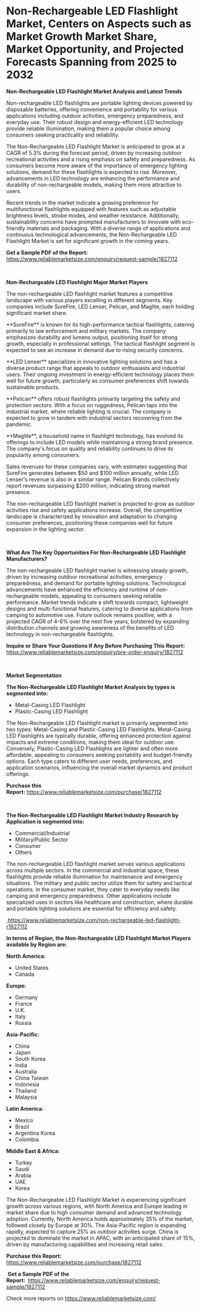 <p><h1>Non-Rechargeable LED Flashlight Market, Centers on Aspects such as Market Growth Market Share, Market Opportunity, and Projected Forecasts Spanning from 2025 to 2032</h1></p><p><strong>Non-Rechargeable LED Flashlight Market Analysis and Latest Trends</strong></p>
<p><p>Non-rechargeable LED flashlights are portable lighting devices powered by disposable batteries, offering convenience and portability for various applications including outdoor activities, emergency preparedness, and everyday use. Their robust design and energy-efficient LED technology provide reliable illumination, making them a popular choice among consumers seeking practicality and reliability.</p><p>The Non-Rechargeable LED Flashlight Market is anticipated to grow at a CAGR of 5.3% during the forecast period, driven by increasing outdoor recreational activities and a rising emphasis on safety and preparedness. As consumers become more aware of the importance of emergency lighting solutions, demand for these flashlights is expected to rise. Moreover, advancements in LED technology are enhancing the performance and durability of non-rechargeable models, making them more attractive to users.</p><p>Recent trends in the market indicate a growing preference for multifunctional flashlights equipped with features such as adjustable brightness levels, strobe modes, and weather resistance. Additionally, sustainability concerns have prompted manufacturers to innovate with eco-friendly materials and packaging. With a diverse range of applications and continuous technological advancements, the Non-Rechargeable LED Flashlight Market is set for significant growth in the coming years.</p></p>
<p><strong>Get a Sample PDF of the Report:&nbsp;</strong> <a href="https://www.reliablemarketsize.com/enquiry/request-sample/1827112?utm_campaign=2485&utm_medium=2&utm_source=Github&utm_content=ia&utm_term=13022025&utm_id=non-rechargeable-led-flashlight">https://www.reliablemarketsize.com/enquiry/request-sample/1827112</a></p>
<p>&nbsp;</p>
<p><strong>Non-Rechargeable LED Flashlight Major Market Players</strong></p>
<p><p>The non-rechargeable LED flashlight market features a competitive landscape with various players excelling in different segments. Key companies include SureFire, LED Lenser, Pelican, and Maglite, each holding significant market share.</p><p>**SureFire** is known for its high-performance tactical flashlights, catering primarily to law enforcement and military markets. The company emphasizes durability and lumens output, positioning itself for strong growth, especially in professional settings. The tactical flashlight segment is expected to see an increase in demand due to rising security concerns.</p><p>**LED Lenser** specializes in innovative lighting solutions and has a diverse product range that appeals to outdoor enthusiasts and industrial users. Their ongoing investment in energy-efficient technology places them well for future growth, particularly as consumer preferences shift towards sustainable products.</p><p>**Pelican** offers robust flashlights primarily targeting the safety and protection sectors. With a focus on ruggedness, Pelican taps into the industrial market, where reliable lighting is crucial. The company is expected to grow in tandem with industrial sectors recovering from the pandemic.</p><p>**Maglite**, a household name in flashlight technology, has evolved its offerings to include LED models while maintaining a strong brand presence. The company's focus on quality and reliability continues to drive its popularity among consumers.</p><p>Sales revenues for these companies vary, with estimates suggesting that SureFire generates between $50 and $100 million annually, while LED Lenser's revenue is also in a similar range. Pelican Brands collectively report revenues surpassing $200 million, indicating strong market presence. </p><p>The non-rechargeable LED flashlight market is projected to grow as outdoor activities rise and safety applications increase. Overall, the competitive landscape is characterized by innovation and adaptation to changing consumer preferences, positioning these companies well for future expansion in the lighting sector.</p></p>
<p>&nbsp;</p>
<p><strong>What Are The Key Opportunities For Non-Rechargeable LED Flashlight Manufacturers?</strong></p>
<p><p>The non-rechargeable LED flashlight market is witnessing steady growth, driven by increasing outdoor recreational activities, emergency preparedness, and demand for portable lighting solutions. Technological advancements have enhanced the efficiency and runtime of non-rechargeable models, appealing to consumers seeking reliable performance. Market trends indicate a shift towards compact, lightweight designs and multi-functional features, catering to diverse applications from camping to automotive use. Future outlook remains positive, with a projected CAGR of 4-6% over the next five years, bolstered by expanding distribution channels and growing awareness of the benefits of LED technology in non-rechargeable flashlights.</p></p>
<p><strong>Inquire or Share Your Questions If Any Before Purchasing This Report:</strong> <a href="https://www.reliablemarketsize.com/enquiry/pre-order-enquiry/1827112?utm_campaign=2485&utm_medium=2&utm_source=Github&utm_content=ia&utm_term=13022025&utm_id=non-rechargeable-led-flashlight">https://www.reliablemarketsize.com/enquiry/pre-order-enquiry/1827112</a></p>
<p>&nbsp;</p>
<p><strong>Market Segmentation</strong></p>
<p><strong>The Non-Rechargeable LED Flashlight Market Analysis by types is segmented into:</strong></p>
<p><ul><li>Metal-Casing LED Flashlight</li><li>Plastic-Casing LED Flashlight</li></ul></p>
<p><p>The Non-Rechargeable LED Flashlight market is primarily segmented into two types: Metal-Casing and Plastic-Casing LED Flashlights. Metal-Casing LED Flashlights are typically durable, offering enhanced protection against impacts and extreme conditions, making them ideal for outdoor use. Conversely, Plastic-Casing LED Flashlights are lighter and often more affordable, appealing to consumers seeking portability and budget-friendly options. Each type caters to different user needs, preferences, and application scenarios, influencing the overall market dynamics and product offerings.</p></p>
<p><strong>Purchase this Report:&nbsp;</strong><a href="https://www.reliablemarketsize.com/purchase/1827112?utm_campaign=2485&utm_medium=2&utm_source=Github&utm_content=ia&utm_term=13022025&utm_id=non-rechargeable-led-flashlight">https://www.reliablemarketsize.com/purchase/1827112</a></p>
<p>&nbsp;</p>
<p><strong>The Non-Rechargeable LED Flashlight Market Industry Research by Application is segmented into:</strong></p>
<p><ul><li>Commercial/Industrial</li><li>Military/Public Sector</li><li>Consumer</li><li>Others</li></ul></p>
<p><p>The non-rechargeable LED flashlight market serves various applications across multiple sectors. In the commercial and industrial space, these flashlights provide reliable illumination for maintenance and emergency situations. The military and public sector utilize them for safety and tactical operations. In the consumer market, they cater to everyday needs like camping and emergency preparedness. Other applications include specialized uses in sectors like healthcare and construction, where durable and portable lighting solutions are essential for efficiency and safety.</p></p>
<p><a href="https://www.reliablemarketsize.com/non-rechargeable-led-flashlight-r1827112?utm_campaign=2485&utm_medium=2&utm_source=Github&utm_content=ia&utm_term=13022025&utm_id=non-rechargeable-led-flashlight">&nbsp;https://www.reliablemarketsize.com/non-rechargeable-led-flashlight-r1827112</a></p>
<p><strong>In terms of Region, the Non-Rechargeable LED Flashlight Market Players available by Region are:</strong></p>
<p>
    <p> <strong> North America: </strong>
        <ul>
            <li>United States</li>
            <li>Canada</li>
        </ul>
        </p> 
    <p> <strong> Europe: </strong>
        <ul>
            <li>Germany</li>
            <li>France</li>
            <li>U.K.</li>
            <li>Italy</li>
            <li>Russia</li>
        </ul>
        </p> 
    <p> <strong> Asia-Pacific: </strong>
        <ul>
            <li>China</li>
            <li>Japan</li>
            <li>South Korea</li>
            <li>India</li>
            <li>Australia</li>
            <li>China Taiwan</li>
            <li>Indonesia</li>
            <li>Thailand</li>
            <li>Malaysia</li>
        </ul>
        </p> 
    <p> <strong> Latin America: </strong>
        <ul>
            <li>Mexico</li>
            <li>Brazil</li>
            <li>Argentina Korea</li>
            <li>Colombia</li>
        </ul>
        </p> 
    <p> <strong> Middle East & Africa: </strong>
        <ul>
            <li>Turkey</li>
            <li>Saudi</li>
            <li>Arabia</li>
            <li>UAE</li>
            <li>Korea</li>
        </ul>
    </p>
    </p>
<p><p>The Non-Rechargeable LED Flashlight Market is experiencing significant growth across various regions, with North America and Europe leading in market share due to high consumer demand and advanced technology adoption. Currently, North America holds approximately 35% of the market, followed closely by Europe at 30%. The Asia-Pacific region is expanding rapidly, expected to capture 25% as outdoor activities surge. China is projected to dominate the market in APAC, with an anticipated share of 15%, driven by manufacturing capabilities and increasing retail sales.</p></p>
<p><strong>Purchase this Report: </strong><a href="https://www.reliablemarketsize.com/purchase/1827112?utm_campaign=2485&utm_medium=2&utm_source=Github&utm_content=ia&utm_term=13022025&utm_id=non-rechargeable-led-flashlight">https://www.reliablemarketsize.com/purchase/1827112</a></p>
<p>&nbsp;<strong>Get a Sample PDF of the Report:&nbsp;&nbsp;</strong><a href="https://www.reliablemarketsize.com/enquiry/request-sample/1827112?utm_campaign=2485&utm_medium=2&utm_source=Github&utm_content=ia&utm_term=13022025&utm_id=non-rechargeable-led-flashlight">https://www.reliablemarketsize.com/enquiry/request-sample/1827112</a></p>
<p><strong></strong></p>
<p>Check more reports on <a href="https://www.reliablemarketsize.com/?utm_campaign=2485&utm_medium=2&utm_source=Github&utm_content=ia&utm_term=13022025&utm_id=non-rechargeable-led-flashlight">https://www.reliablemarketsize.com/</a></p>
